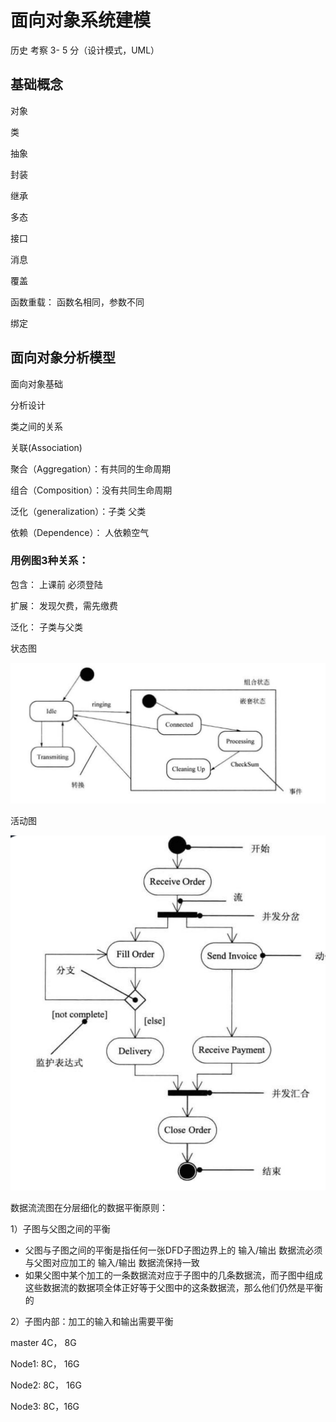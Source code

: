 # 面向对象系统建模



历史 考察 3- 5 分（设计模式，UML）



## 基础概念

对象

类

抽象

封装

继承

多态

接口

消息

覆盖

函数重载： 函数名相同，参数不同

绑定



## 面向对象分析模型





面向对象基础



分析设计





类之间的关系

关联(Association)

聚合（Aggregation）：有共同的生命周期

组合（Composition）：没有共同生命周期

泛化（generalization）：子类 父类

依赖（Dependence）： 人依赖空气





### 用例图3种关系：

包含： 上课前 必须登陆

扩展： 发现欠费，需先缴费

泛化： 子类与父类





状态图

![image-20230829211206159](./image-20230829211206159.png)

活动图

![image-20230829211257784](./image-20230829211257784.png)



数据流流图在分层细化的数据平衡原则：

1）子图与父图之间的平衡

- 父图与子图之间的平衡是指任何一张DFD子图边界上的 输入/输出 数据流必须与父图对应加工的 输入/输出 数据流保持一致
- 如果父图中某个加工的一条数据流对应于子图中的几条数据流，而子图中组成这些数据流的数据项全体正好等于父图中的这条数据流，那么他们仍然是平衡的

2）子图内部：加工的输入和输出需要平衡







master  4C， 8G

Node1:  8C， 16G

Node2:  8C， 16G

Node3:  8C，16G
